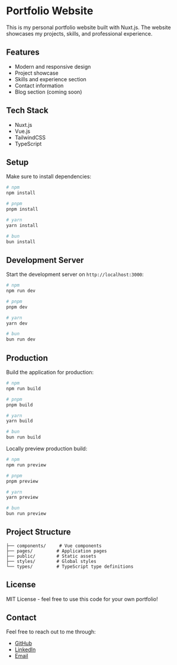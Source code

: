 # Portfolio Website

This is my personal portfolio website built with Nuxt.js. The website showcases my projects, skills, and professional experience.

## Features

- Modern and responsive design
- Project showcase
- Skills and experience section
- Contact information
- Blog section (coming soon)

## Tech Stack

- Nuxt.js
- Vue.js
- TailwindCSS
- TypeScript

## Setup

Make sure to install dependencies:

```bash
# npm
npm install

# pnpm
pnpm install

# yarn
yarn install

# bun
bun install
```

## Development Server

Start the development server on `http://localhost:3000`:

```bash
# npm
npm run dev

# pnpm
pnpm dev

# yarn
yarn dev

# bun
bun run dev
```

## Production

Build the application for production:

```bash
# npm
npm run build

# pnpm
pnpm build

# yarn
yarn build

# bun
bun run build
```

Locally preview production build:

```bash
# npm
npm run preview

# pnpm
pnpm preview

# yarn
yarn preview

# bun
bun run preview
```

## Project Structure

```
├── components/     # Vue components
├── pages/         # Application pages
├── public/        # Static assets
├── styles/        # Global styles
└── types/         # TypeScript type definitions
```

## License

MIT License - feel free to use this code for your own portfolio!

## Contact

Feel free to reach out to me through:
- [GitHub](https://github.com/ertugrulyamaan)
- [LinkedIn](https://www.linkedin.com/in/ertugrulyamaan/)
- [Email](mailto:ertugrulyaman99@gmail.com)
